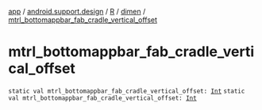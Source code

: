 [app](../../../index.md) / [android.support.design](../../index.md) / [R](../index.md) / [dimen](index.md) / [mtrl_bottomappbar_fab_cradle_vertical_offset](./mtrl_bottomappbar_fab_cradle_vertical_offset.md)

# mtrl_bottomappbar_fab_cradle_vertical_offset

`static val mtrl_bottomappbar_fab_cradle_vertical_offset: `[`Int`](https://kotlinlang.org/api/latest/jvm/stdlib/kotlin/-int/index.html)
`static val mtrl_bottomappbar_fab_cradle_vertical_offset: `[`Int`](https://kotlinlang.org/api/latest/jvm/stdlib/kotlin/-int/index.html)